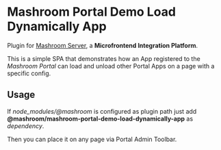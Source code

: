 
# Mashroom Portal Demo Load Dynamically App

Plugin for [Mashroom Server](https://www.mashroom-server.com), a **Microfrontend Integration Platform**.

This is a simple SPA that demonstrates how an App registered to the _Mashroom Portal_ can load and unload other Portal Apps
on a page with a specific config.

## Usage

If *node_modules/@mashroom* is configured as plugin path just add **@mashroom/mashroom-portal-demo-load-dynamically-app** as *dependency*.

Then you can place it on any page via Portal Admin Toolbar.
